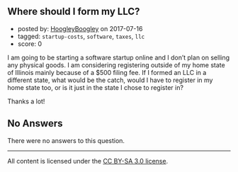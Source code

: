 ## Where should I form my LLC?

- posted by: [HoogleyBoogley](https://stackexchange.com/users/8941608/hoogleyboogley) on 2017-07-16
- tagged: `startup-costs`, `software`, `taxes`, `llc`
- score: 0

<p>I am going to be starting a software startup online and I don’t plan on selling any physical goods. I am considering registering outside of my home state of Illinois mainly because of a $500 filing fee. If I formed an LLC in a different state, what would be the catch, would I have to register in my home state too, or is it just in the state I chose to register in?</p>

<p>Thanks a lot!</p>


## No Answers

There were no answers to this question.


---

All content is licensed under the [CC BY-SA 3.0 license](https://creativecommons.org/licenses/by-sa/3.0/).

